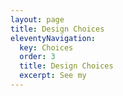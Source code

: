 ```yaml
---
layout: page
title: Design Choices
eleventyNavigation:
  key: Choices
  order: 3
  title: Design Choices
  excerpt: See my
---
```

